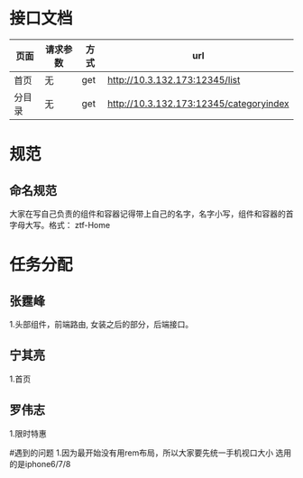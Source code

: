 # 接口文档

|页面|请求参数|方式|url|
|-|-|-|-|
|首页|无|get|http://10.3.132.173:12345/list|
|分目录|无|get|http://10.3.132.173:12345/categoryindex|

# 规范
## 命名规范
大家在写自己负责的组件和容器记得带上自己的名字，名字小写，组件和容器的首字母大写。格式：
ztf-Home

# 任务分配
## 张霆峰
1.头部组件，前端路由, 女装之后的部分，后端接口。

## 宁其亮
1.首页

## 罗伟志
1.限时特惠

#遇到的问题
1.因为最开始没有用rem布局，所以大家要先统一手机视口大小 选用的是iphone6/7/8